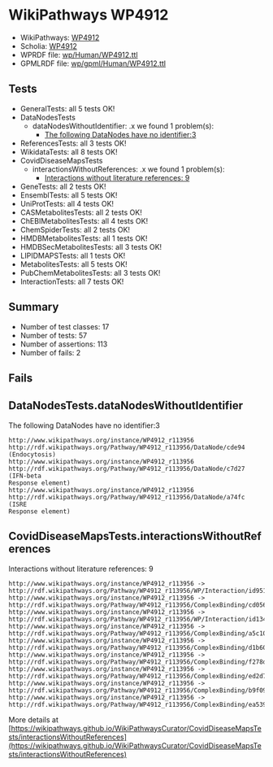 # WikiPathways WP4912

* WikiPathways: [WP4912](https://identifiers.org/wikipathways:WP4912)
* Scholia: [WP4912](https://scholia.toolforge.org/wikipathways/WP4912)
* WPRDF file: [wp/Human/WP4912.ttl](../wp/Human/WP4912.ttl)
* GPMLRDF file: [wp/gpml/Human/WP4912.ttl](../wp/gpml/Human/WP4912.ttl)

## Tests
* GeneralTests: all 5 tests OK!
* DataNodesTests
    * dataNodesWithoutIdentifier: .x we found 1 problem(s):
        * [The following DataNodes have no identifier:3](#5961a6c4)
* ReferencesTests: all 3 tests OK!
* WikidataTests: all 8 tests OK!
* CovidDiseaseMapsTests
    * interactionsWithoutReferences: .x we found 1 problem(s):
        * [Interactions without literature references: 9](#2e295937)
* GeneTests: all 2 tests OK!
* EnsemblTests: all 5 tests OK!
* UniProtTests: all 4 tests OK!
* CASMetabolitesTests: all 2 tests OK!
* ChEBIMetabolitesTests: all 4 tests OK!
* ChemSpiderTests: all 2 tests OK!
* HMDBMetabolitesTests: all 1 tests OK!
* HMDBSecMetabolitesTests: all 3 tests OK!
* LIPIDMAPSTests: all 1 tests OK!
* MetabolitesTests: all 5 tests OK!
* PubChemMetabolitesTests: all 3 tests OK!
* InteractionTests: all 7 tests OK!


## Summary

* Number of test classes: 17
* Number of tests: 57
* Number of assertions: 113
* Number of fails: 2

## Fails

<a name="5961a6c4" />

## DataNodesTests.dataNodesWithoutIdentifier

The following DataNodes have no identifier:3
```
http://www.wikipathways.org/instance/WP4912_r113956 http://rdf.wikipathways.org/Pathway/WP4912_r113956/DataNode/cde94 (Endocytosis)
http://www.wikipathways.org/instance/WP4912_r113956 http://rdf.wikipathways.org/Pathway/WP4912_r113956/DataNode/c7d27 (IFN-beta
Response element)
http://www.wikipathways.org/instance/WP4912_r113956 http://rdf.wikipathways.org/Pathway/WP4912_r113956/DataNode/a74fc (ISRE 
Response element)
```

<a name="2e295937" />

## CovidDiseaseMapsTests.interactionsWithoutReferences

Interactions without literature references: 9
```
http://www.wikipathways.org/instance/WP4912_r113956 -> http://rdf.wikipathways.org/Pathway/WP4912_r113956/WP/Interaction/id95166c5e
http://www.wikipathways.org/instance/WP4912_r113956 -> http://rdf.wikipathways.org/Pathway/WP4912_r113956/ComplexBinding/cd056
http://www.wikipathways.org/instance/WP4912_r113956 -> http://rdf.wikipathways.org/Pathway/WP4912_r113956/WP/Interaction/id134a11f0
http://www.wikipathways.org/instance/WP4912_r113956 -> http://rdf.wikipathways.org/Pathway/WP4912_r113956/ComplexBinding/a5c10
http://www.wikipathways.org/instance/WP4912_r113956 -> http://rdf.wikipathways.org/Pathway/WP4912_r113956/ComplexBinding/d1b60
http://www.wikipathways.org/instance/WP4912_r113956 -> http://rdf.wikipathways.org/Pathway/WP4912_r113956/ComplexBinding/f278d
http://www.wikipathways.org/instance/WP4912_r113956 -> http://rdf.wikipathways.org/Pathway/WP4912_r113956/ComplexBinding/ed2d7
http://www.wikipathways.org/instance/WP4912_r113956 -> http://rdf.wikipathways.org/Pathway/WP4912_r113956/ComplexBinding/b9f09
http://www.wikipathways.org/instance/WP4912_r113956 -> http://rdf.wikipathways.org/Pathway/WP4912_r113956/ComplexBinding/ea539
```

More details at [https://wikipathways.github.io/WikiPathwaysCurator/CovidDiseaseMapsTests/interactionsWithoutReferences](https://wikipathways.github.io/WikiPathwaysCurator/CovidDiseaseMapsTests/interactionsWithoutReferences)

